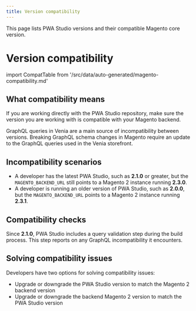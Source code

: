 ```yaml
---
title: Version compatibility
---
```


This page lists PWA Studio versions and their compatible Magento core version.
# Version compatibility

<!--
This table is generated automatically from the source code.
-->

import CompatTable from '/src/data/auto-generated/magento-compatibility.md'

<CompatTable />

## What compatibility means

If you are working directly with the PWA Studio repository, make sure the version you are working with is compatible with your Magento backend.

GraphQL queries in Venia are a main source of incompatibility between versions.
Breaking GraphQL schema changes in Magento require an update to the GraphQL queries used in the Venia storefront.

## Incompatibility scenarios

-   A developer has the latest PWA Studio, such as **2.1.0** or greater, but the `MAGENTO_BACKEND_URL` still points to a Magento 2 instance running **2.3.0**.
-   A developer is running an older version of PWA Studio, such as **2.0.0**, but the `MAGENTO_BACKEND_URL` points to a Magento 2 instance running **2.3.1**.

## Compatibility checks

Since **2.1.0**, PWA Studio includes a query validation step during the build process.
This step reports on any GraphQL incompatibility it encounters.

## Solving compatibility issues

Developers have two options for solving compatibility issues:

-   Upgrade or downgrade the PWA Studio version to match the Magento 2 backend version
-   Upgrade or downgrade the backend Magento 2 version to match the PWA Studio version
